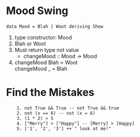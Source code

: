 # Mood Swing

    data Mood = Blah | Woot deriving Show

1. type constructor: Mood
2. Blah or Woot
3. Must return type not value
    * changeMood :: Mood -> Mood
4. changeMood Blah = Woot  
   changeMood _ = Blah

# Find the Mistakes
        1. not True && True -- not True && true
        2. not (x == 6) -- not (x = 6)
        3. (1 * 2) > 5
        4. ["Merry"] > ["Happy"] -- [Merry] > [Happy]
        5. ['1', '2', '3'] ++ " look at me!" 
    

